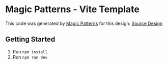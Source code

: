 # Magic Patterns - Vite Template

This code was generated by [Magic Patterns](https://magicpatterns.com) for this design: [Source Design](https://www.magicpatterns.com/c/wzmkuyvjzsr9qyksbqsthc)

## Getting Started

1. Run `npm install`
2. Run `npm run dev`
